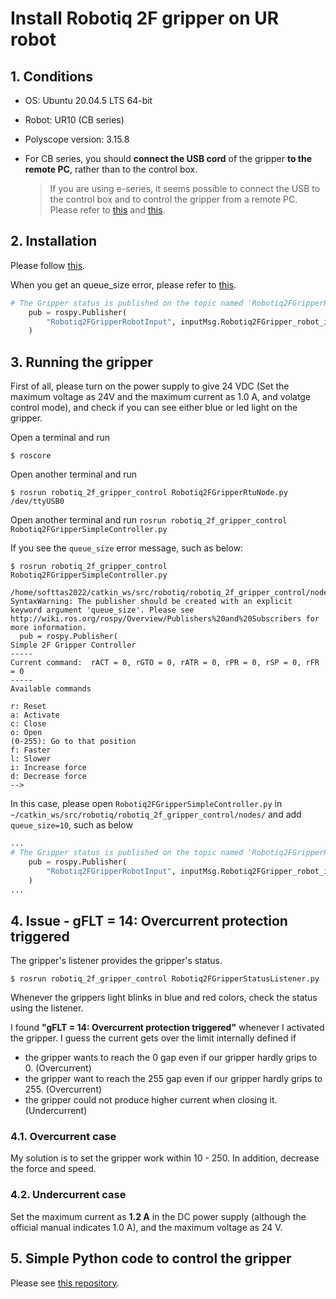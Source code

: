 # Install Robotiq 2F gripper on UR robot

## 1. Conditions
- OS: Ubuntu 20.04.5 LTS 64-bit
- Robot: UR10 (CB series)
- Polyscope version: 3.15.8
- For CB series, you should **connect the USB cord** of the gripper **to the remote PC**, rather than to the control box.

    > If you are using e-series, it seems possible to connect the USB to the control box and to control the gripper from a remote PC. Please refer to [this](https://answers.ros.org/question/399617/how-to-control-a-robotiq-2f-85-in-ros-via-the-ur-tool-io/) and [this](https://github.com/UniversalRobots/Universal_Robots_ToolComm_Forwarder_URCap).

## 2. Installation
Please follow [this](http://wiki.ros.org/robotiq/Tutorials/Control%20of%20a%202-Finger%20Gripper%20using%20the%20Modbus%20RTU%20protocol%20%28ros%20kinetic%20and%20newer%20releases%29).

When you get an queue_size error, please refer to [this](http://wiki.ros.org/rospy/Overview/Publishers%20and%20Subscribers).

```Python
# The Gripper status is published on the topic named 'Robotiq2FGripperRobotInput'
    pub = rospy.Publisher(
        "Robotiq2FGripperRobotInput", inputMsg.Robotiq2FGripper_robot_input, queue_size=10
    )
```

## 3. Running the gripper
First of all, please turn on the power supply to give 24 VDC (Set the maximum voltage as 24V and the maximum current as 1.0 A, and volatge control mode), and check if you can see either blue or led light on the gripper.

Open a terminal and run
```consol
$ roscore
```

Open another terminal and run
```consol
$ rosrun robotiq_2f_gripper_control Robotiq2FGripperRtuNode.py /dev/ttyUSB0
```

Open another terminal and run `rosrun robotiq_2f_gripper_control Robotiq2FGripperSimpleController.py`

If you see the `queue_size` error message, such as below:
```consol
$ rosrun robotiq_2f_gripper_control Robotiq2FGripperSimpleController.py

/home/softtas2022/catkin_ws/src/robotiq/robotiq_2f_gripper_control/nodes/Robotiq2FGripperSimpleController.py:135: SyntaxWarning: The publisher should be created with an explicit keyword argument 'queue_size'. Please see http://wiki.ros.org/rospy/Overview/Publishers%20and%20Subscribers for more information.
  pub = rospy.Publisher(
Simple 2F Gripper Controller
-----
Current command:  rACT = 0, rGTO = 0, rATR = 0, rPR = 0, rSP = 0, rFR = 0
-----
Available commands

r: Reset
a: Activate
c: Close
o: Open
(0-255): Go to that position
f: Faster
l: Slower
i: Increase force
d: Decrease force
-->
```
In this case, please open `Robotiq2FGripperSimpleController.py` in `~/catkin_ws/src/robotiq/robotiq_2f_gripper_control/nodes/` and add `queue_size=10`, such as below

```Python
...
# The Gripper status is published on the topic named 'Robotiq2FGripperRobotInput'
    pub = rospy.Publisher(
        "Robotiq2FGripperRobotInput", inputMsg.Robotiq2FGripper_robot_input, queue_size=10
    )
...
```

## 4. Issue - gFLT = 14: Overcurrent protection triggered

The gripper's listener provides the gripper's status.

```consol
$ rosrun robotiq_2f_gripper_control Robotiq2FGripperStatusListener.py
```

Whenever the grippers light blinks in blue and red colors, check the status using the listener.

I found **"gFLT = 14: Overcurrent protection triggered"** whenever I activated the gripper.
I guess the current gets over the limit internally defined if

- the gripper wants to reach the 0 gap even if our gripper hardly grips to 0. (Overcurrent)
- the gripper want to reach the 255 gap even if our gripper hardly grips to 255. (Overcurrent)
- the gripper could not produce higher current when closing it. (Undercurrent)

### 4.1. Overcurrent case
My solution is to set the gripper work within 10 - 250. In addition, decrease the force and speed.

### 4.2. Undercurrent case
Set the maximum current as **1.2 A** in the DC power supply (although the official manual indicates 1.0 A), and the maximum voltage as 24 V.

## 5. Simple Python code to control the gripper
Please see [this repository](https://github.com/s-nam/control_2f_gripper_and_ur10).